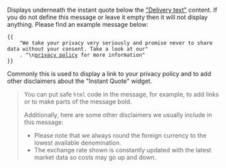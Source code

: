 Displays underneath the instant quote below the
<a href="#{{$group}}_{{$type}}_delivery_text" title="Delivery text">"Delivery text"</a> content. If you do not define 
this message or leave it empty then it will not display anything. Please find an example message below:

<pre><code class="language-none language-wrap">{{
    "We take your privacy very seriously and promise never to share data without your consent. Take a look at our"
    . "\n<a href=\"#privacy_policy\">privacy policy</a> for more information"
}}</code></pre>

Commonly this is used to display a link to your privacy policy and to add other disclaimers about the "Instant Quote"
widget.

> You can put safe `html` code in the message, for example, to add links or to make parts of the
message bold.
> 
> Additionally, here are some other disclaimers we usually include in this message:
> <ul class="list-disc ml-10 text-sm">
>     <li>Please note that we always round the foreign currency to the lowest available denomination.</li>
>     <li>The exchange rate shown is constantly updated with the latest market data so costs may go up and down.</li>
> </ul>
